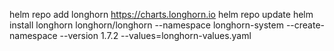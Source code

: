 helm repo add longhorn https://charts.longhorn.io
helm repo update
helm install longhorn longhorn/longhorn --namespace longhorn-system --create-namespace --version 1.7.2 --values=longhorn-values.yaml
